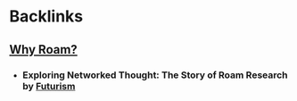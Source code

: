 
# Backlinks
## [Why Roam?](<Why Roam?.md>)
- ### Exploring Networked Thought: The Story of Roam Research by [Futurism](<Futurism.md>)

